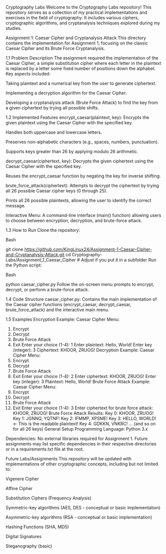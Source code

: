 Cryptography Labs
Welcome to the Cryptography Labs repository! This repository serves as a collection of my practical implementations and exercises in the field of cryptography. It includes various ciphers, cryptographic algorithms, and cryptanalysis techniques explored during my studies.

Assignment 1: Caesar Cipher and Cryptanalysis Attack
This directory contains the implementation for Assignment 1, focusing on the classic Caesar Cipher and its Brute Force Cryptanalysis.

1.1 Problem Description
The assignment required the implementation of the Caesar Cipher, a simple substitution cipher where each letter in the plaintext is replaced by a letter some fixed number of positions down the alphabet. Key aspects included:

Taking plaintext and a numerical key from the user to generate ciphertext.

Implementing a decryption algorithm for the Caesar Cipher.

Developing a cryptanalysis attack (Brute Force Attack) to find the key from a given ciphertext by trying all possible shifts.

1.2 Implemented Features
encrypt_caesar(plaintext, key): Encrypts the given plaintext using the Caesar Cipher with the specified key.

Handles both uppercase and lowercase letters.

Preserves non-alphabetic characters (e.g., spaces, numbers, punctuation).

Supports keys greater than 26 by applying modulo 26 arithmetic.

decrypt_caesar(ciphertext, key): Decrypts the given ciphertext using the Caesar Cipher with the specified key.

Reuses the encrypt_caesar function by negating the key for inverse shifting.

brute_force_attack(ciphertext): Attempts to decrypt the ciphertext by trying all 26 possible Caesar cipher keys (0 through 25).

Prints all 26 possible plaintexts, allowing the user to identify the correct message.

Interactive Menu: A command-line interface (main() function) allowing users to choose between encryption, decryption, and brute-force attack.

1.3 How to Run
Clone the repository:

Bash

git clone https://github.com/KingLinux24/Assignment-1-Caesar-Cipher-and-Cryptanalysis-Attack.git
cd Cryptography-Labs/Assignment_1_Caesar_Cipher # Adjust if you put it in a subfolder
Run the Python script:

Bash

python caesar_cipher.py
Follow the on-screen menu prompts to encrypt, decrypt, or perform a brute-force attack.

1.4 Code Structure
caesar_cipher.py: Contains the main implementation of the Caesar cipher functions (encrypt_caesar, decrypt_caesar, brute_force_attack) and the interactive main menu.

1.5 Examples
Encryption Example:
Caesar Cipher Menu:
1. Encrypt
2. Decrypt
3. Brute Force Attack
4. Exit
Enter your choice (1-4): 1
Enter plaintext: Hello, World!
Enter key (integer): 3
Ciphertext: KHOOR, ZRUOG!
Decryption Example:
Caesar Cipher Menu:
1. Encrypt
2. Decrypt
3. Brute Force Attack
4. Exit
Enter your choice (1-4): 2
Enter ciphertext: KHOOR, ZRUOG!
Enter key (integer): 3
Plaintext: Hello, World!
Brute Force Attack Example:
Caesar Cipher Menu:
1. Encrypt
2. Decrypt
3. Brute Force Attack
4. Exit
Enter your choice (1-4): 3
Enter ciphertext for brute force attack: KHOOR, ZRUOG!
Brute Force Attack Results:
Key 0: KHOOR, ZRUOG!
Key 1: JGNNQ, YQTNF!
Key 2: IFMMP, XPSME!
Key 3: HELLO, WORLD!  <- This is the readable plaintext!
Key 4: GDKKN, VNKRC!
... (and so on for all 26 keys)
General Setup
Programming Language: Python 3.x

Dependencies: No external libraries required for Assignment 1. Future assignments may list specific dependencies in their respective directories or in a requirements.txt file at the root.

Future Labs/Assignments
This repository will be updated with implementations of other cryptographic concepts, including but not limited to:

Vigenere Cipher

Affine Cipher

Substitution Ciphers (Frequency Analysis)

Symmetric-key algorithms (AES, DES - conceptual or basic implementation)

Asymmetric-key algorithms (RSA - conceptual or basic implementation)

Hashing Functions (SHA, MD5)

Digital Signatures

Steganography (basic)
